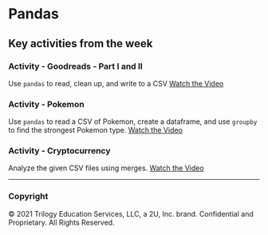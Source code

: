 # Pandas

## Key activities from the week

### Activity - Goodreads - Part I and II

Use `pandas` to read, clean up, and write to a CSV
[Watch the Video](https://youtu.be/_SYAjWlZhA4)

### Activity - Pokemon

Use `pandas` to read a CSV of Pokemon, create a dataframe, and use `groupby` to find the strongest Pokemon type.
[Watch the Video](https://youtu.be/yHp7zfohK-Y)

### Activity - Cryptocurrency

Analyze the given CSV files using merges.
[Watch the Video](https://youtu.be/7wrl8xZGGDk)

- - - 

### Copyright

© 2021 Trilogy Education Services, LLC, a 2U, Inc. brand. Confidential and Proprietary. All Rights Reserved.

